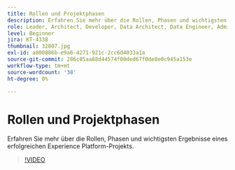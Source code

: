 ```yaml
---
title: Rollen und Projektphasen
description: Erfahren Sie mehr über die Rollen, Phasen und wichtigsten Ergebnisse eines erfolgreichen Experience Platform-Projekts.
role: Leader, Architect, Developer, Data Architect, Data Engineer, Admin, User
level: Beginner
jira: KT-4338
thumbnail: 32807.jpg
exl-id: a800886b-e9a6-4271-921c-2cc6d4033a1a
source-git-commit: 286c85aa88d44574f00ded67f0de8e0c945a153e
workflow-type: tm+mt
source-wordcount: '38'
ht-degree: 0%

---
```


# Rollen und Projektphasen

Erfahren Sie mehr über die Rollen, Phasen und wichtigsten Ergebnisse eines erfolgreichen Experience Platform-Projekts.

>[!VIDEO](https://video.tv.adobe.com/v/32807?learn=on&enablevpops)


